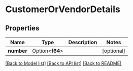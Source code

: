 # CustomerOrVendorDetails

## Properties

Name | Type | Description | Notes
------------ | ------------- | ------------- | -------------
**number** | Option<**f64**> |  | [optional]

[[Back to Model list]](../README.md#documentation-for-models) [[Back to API list]](../README.md#documentation-for-api-endpoints) [[Back to README]](../README.md)


